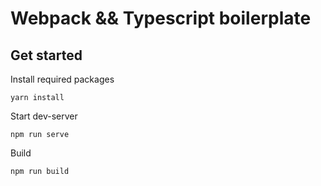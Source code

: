 # Webpack && Typescript boilerplate


## Get started

Install required packages
```
yarn install
```

Start dev-server
```
npm run serve
```

Build
```
npm run build
```
